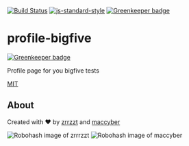 [![Build Status](https://travis-ci.org/zrrrzzt/profile-bigfive.svg?branch=master)](https://travis-ci.org/zrrrzzt/profile-bigfive)
[![js-standard-style](https://img.shields.io/badge/code%20style-standard-brightgreen.svg?style=flat)](https://github.com/feross/standard)
[![Greenkeeper badge](https://badges.greenkeeper.io/zrrrzzt/profile-bigfive.svg)](https://greenkeeper.io/)

# profile-bigfive

[![Greenkeeper badge](https://badges.greenkeeper.io/zrrrzzt/profile-bigfive.svg)](https://greenkeeper.io/)

Profile page for you bigfive tests

[MIT](LICENSE)

## About

Created with :heart: by [zrrzzt](https://github.com/zrrrzzt) and [maccyber](https://github.com/maccyber)

![Robohash image of zrrrzzt](https://robots.kebabstudios.party/zrrrzzt.png "Robohash image of zrrrzzt") 
![Robohash image of maccyber](https://robots.kebabstudios.party/maccyber.png "Robohash image of maccyber")
